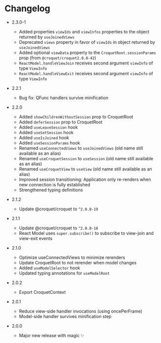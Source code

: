 # Changelog
- 2.3.0-1
  - Added properties `viewIds` and `viewInfos` properties to the object returned by `useJoinedViews`
  - Deprecated `views` property in favor of `viewIds` in object returned by `useJoinedViews`
  - Added optional `viewData` property to the `CroquetRoot.sessionParams` prop (from `@croquet/croquet2.0.0-42`)
  - `ReactModel.handleViewJoin` receives second argument `viewInfo` of type `ViewInfo`
  - `ReactModel.handleViewExit` receives second argument `viewInfo` of type `ViewInfo`

- 2.2.1
  - Bug fix: QFunc handlers survive minification
- 2.2.0
  - Added `showChildrenWithoutSession` prop to CroquetRoot
  - Added `deferSession` prop to CroquetRoot
  - Added `useLeaveSession` hook
  - Added `useSetSession` hook
  - Added `useIsJoined` hook
  - Added `useSessionParams` hook
  - Renamed `useConnectedViews` to `useJoinedViews` (old name still available as an alias)
  - Renamed `useCroquetSession` to `useSession` (old name still available as an alias)
  - Renamed `useCroquetView` to `useView` (old name still available as an alias)
  - Improved session transitioning: Application only re-renders when new connection is fully established
  - Strengthened typing definitions
- 2.1.2
  - Update @croquet/croquet to `^2.0.0-19`
- 2.1.1
  - Update @croquet/croquet to `^2.0.0-18`
  - React Model uses `super.subscribe()` to subscribe to view-join and view-exit events
- 2.1.0
  - Optimize useConnectedViews to minimize rerenders
  - Update CroquetRoot to not rerender when model changes
  - Added `useModelSelector` hook
  - Updated typing annotations for `useModelRoot`
- 2.0.2
  - Export CroquetContext
- 2.0.1
  - Reduce view-side handler invocations (using oncePerFrame)
  - Model-side handler survives minification step
- 2.0.0
  - Major new release with magic ✨

